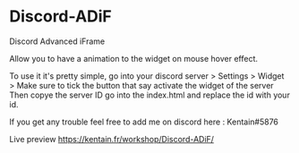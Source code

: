 # Discord-ADiF
Discord Advanced iFrame


Allow you to have a animation to the widget on mouse hover effect. 

To use it it's pretty simple, go into your discord server > Settings > Widget > Make sure to tick the button that say activate the widget of the server 
Then copye the server ID go into the index.html and replace the id with your id. 

If you get any trouble feel free to add me on discord here : Kentain#5876 

Live preview
https://kentain.fr/workshop/Discord-ADiF/
